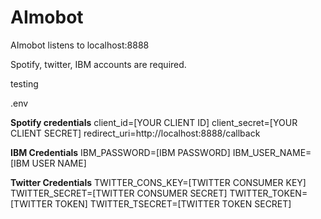 # AImobot

AImobot listens to localhost:8888

Spotify, twitter, IBM accounts are required.

testing

.env

**Spotify credentials**
client_id=[YOUR CLIENT ID]
client_secret=[YOUR CLIENT SECRET]
redirect_uri=http://localhost:8888/callback

**IBM Credentials**
IBM_PASSWORD=[IBM PASSWORD]
IBM_USER_NAME=[IBM USER NAME]

**Twitter Credentials**
TWITTER_CONS_KEY=[TWITTER CONSUMER KEY]
TWITTER_SECRET=[TWITTER CONSUMER SECRET]
TWITTER_TOKEN=[TWITTER TOKEN]
TWITTER_TSECRET=[TWITTER TOKEN SECRET]

